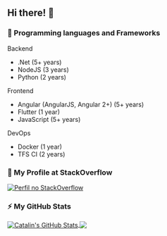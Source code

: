 ## Hi there! 👋
<!--
**MuriloPazzini/MuriloPazzini** is a ✨ _special_ ✨ repository because its `README.md` (this file) appears on your GitHub profile.

Here are some ideas to get you started:

- 🔭 I’m currently working on ...
- 🌱 I’m currently learning ...
- 👯 I’m looking to collaborate on ...
- 🤔 I’m looking for help with ...
- 💬 Ask me about ...
- 📫 How to reach me: ...
- 😄 Pronouns: ...
- ⚡ Fun fact: ...
-->

### 🔭 Programming languages and Frameworks

Backend
* .Net (5+ years)
* NodeJS (3 years)
* Python (2 years)

Frontend
* Angular (AngularJS, Angular 2+) (5+ years)
* Flutter (1 year)
* JavaScript (5+ years)

DevOps
* Docker (1 year)
* TFS CI (2 years)

### 🌱 My Profile at StackOverflow
[![Perfil no StackOverflow](https://github-readme-stackoverflow-blond.vercel.app/?userID=70755)](https://pt.stackoverflow.com/users/70755/paz)


### ⚡ My GitHub Stats

<a href="https://github.com/murilopazzini/murilopazzini">
  <img align="center" src="https://github-readme-stats.vercel.app/api?username=MuriloPazzini&show_icons=true" alt="Catalin's GitHub Stats" />
</a>

<a href="https://github.com/murilopazzini/murilopazzini">
  <img align="center" src="https://github-readme-stats.vercel.app/api/top-langs/?username=MuriloPazzini&hide=java,html" />
</a>


